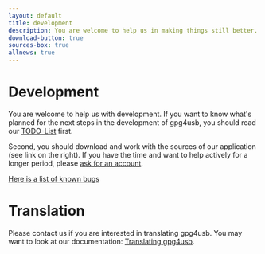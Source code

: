 ```yaml
---
layout: default
title: development
description: You are welcome to help us in making things still better. Download and work with the sources of our application
download-button: true
sources-box: true
allnews: true
---
```


# Development

You are welcome to help us with development. If you want to know what's planned for the 
next steps in the development of gpg4usb, you should read our 
[TODO-List](http://cpunk.de/svn/src/gpg4usb/trunk/TODO) first.

Second, you should download and work with the sources of our application (see link on the right). 
If you have the time and want to help actively for a longer period, please 
[ask for an account](contact.html).


[Here is a list of known bugs](bugs.html)

# Translation

Please contact us if you are interested in translating gpg4usb. You may want to look at our documentation: 
[Translating gpg4usb](docu_translate.html).
